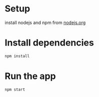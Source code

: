 # Setup

install nodejs and npm from [nodejs.org](https://nodejs.org/)

# Install dependencies

```bash
npm install
```

# Run the app

```bash
npm start
```
